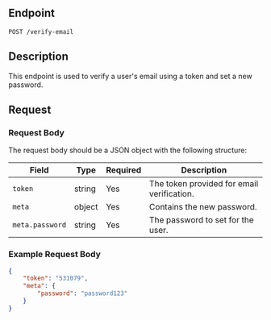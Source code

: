 ## Endpoint
`POST /verify-email`

## Description
This endpoint is used to verify a user's email using a token and set a new password.

## Request

### Request Body
The request body should be a JSON object with the following structure:

| Field        | Type     | Required | Description                        |
|--------------|----------|----------|------------------------------------|
| `token`      | string   | Yes      | The token provided for email verification. |
| `meta`       | object   | Yes      | Contains the new password.         |
| `meta.password` | string | Yes      | The password to set for the user.  |

### Example Request Body
```json
{
	"token": "531079",
	"meta": {
		"password": "password123"
	}
}
